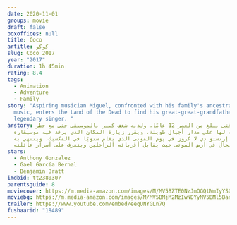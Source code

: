 ```yaml
---
date: 2020-11-01
groups: movie
draft: false
boxoffices: null
title: Coco
artitle: كوكو
slug: Coco 2017
year: "2017"
duration: 1h 45min
rating: 8.4
tags:
  - Animation
  - Adventure
  - Family
story: "Aspiring musician Miguel, confronted with his family's ancestral ban on
  music, enters the Land of the Dead to find his great-great-grandfather, a
  legendary singer. "
arstory: ميجيل فتى يبلغ من العمر 12 عامًا، ولديه شغف كبير بالموسيقى حتى مع حظر
  عائلته لها على مدار أجيال طويلة، ويقرر زيارة المكان الذي يرقد فيه موسيقاره
  المفضل إرنستو دي لا كروز في يوم الموتى الذي يقام سنويًا في المكسيك، وينتهي به
  الحال في أرض الموتى حيث يقابل أقربائه الراحلين ويتعرف على أسرار عائلته.
stars:
  - Anthony Gonzalez
  - Gael García Bernal
  - Benjamin Bratt
imdbid: tt2380307
parentsguide: 8
moviecover: https://m.media-amazon.com/images/M/MV5BZTE0NzJmOGQtNmIyYS00MTA0LWI1YzQtNDkyN2QyYzg2NzViXkEyXkFqcGdeQXVyNzI0NjU1ODc@._V1_FMjpg_UX452_.jpg
moviebg: https://m.media-amazon.com/images/M/MV5BMjM2MzIwNDYyMV5BMl5BanBnXkFtZTgwMTEzMjMyNDM@._V1_FMjpg_UX1280_.jpg
trailer: https://www.youtube.com/embed/eeqUNYGLn7Q
fushaarid: "18489"
---
```

